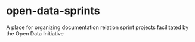 # open-data-sprints
A place for organizing documentation relation sprint projects facilitated by the Open Data Initiative
